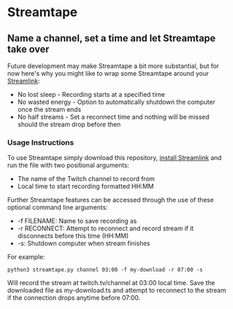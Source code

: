 # Streamtape

## Name a channel, set a time and let Streamtape take over

Future development may make Streamtape a bit more substantial, but for now here's why you might like to wrap some Streamtape around your [Streamlink](https://github.com/streamlink/streamlink):

* No lost sleep - Recording starts at a specified time 
* No wasted energy - Option to automatically shutdown the computer once the stream ends
* No half streams - Set a reconnect time and nothing will be missed should the stream drop before then

### Usage Instructions

To use Streamtape simply download this repository, [install Streamlink](https://streamlink.github.io/install.html) and run the file with two positional arguments:  

* The name of the Twitch channel to record from
* Local time to start recording formatted HH:MM

Further Streamtape features can be accessed through the use of these optional command line arguments:

* -f FILENAME: Name to save recording as
*  -r RECONNECT: Attempt to reconnect and record stream if it disconnects before this time (HH:MM)
*  -s: Shutdown computer when stream finishes

For example:
```
python3 streamtape.py channel 03:00 -f my-download -r 07:00 -s
```
Will record the stream at twitch.tv/channel at 03:00 local time. Save the downloaded file as my-download.ts and attempt to reconnect to the stream if the connection drops anytime before 07:00.